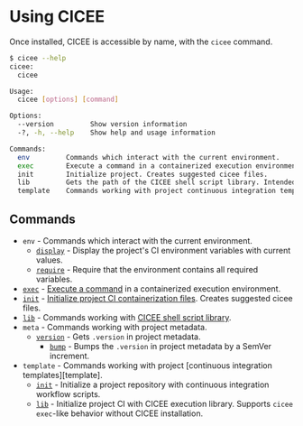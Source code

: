 # Using CICEE

Once installed, CICEE is accessible by name, with the `cicee` command.

```bash
$ cicee --help
cicee:
  cicee

Usage:
  cicee [options] [command]

Options:
  --version         Show version information
  -?, -h, --help    Show help and usage information

Commands:
  env         Commands which interact with the current environment.
  exec        Execute a command in a containerized execution environment.
  init        Initialize project. Creates suggested cicee files.
  lib         Gets the path of the CICEE shell script library. Intended to be used as the target of 'source', i.e., 'source "$(cicee lib --shell bash)"'.
  template    Commands working with project continuous integration templates.
```

## Commands

* `env` - Commands which interact with the current environment.
  * [`display`][env-display] - Display the project's CI environment variables with current values.
  * [`require`][env-require] - Require that the environment contains all required variables.
* [`exec`][execute] - [Execute a command][execute] in a containerized execution environment.
* [`init`][initialize] - [Initialize project CI containerization files][initialize]. Creates suggested cicee files.
* [`lib`][lib] - Commands working with [CICEE shell script library][lib].
* `meta` - Commands working with project metadata.
  * [`version`][meta-version] - Gets `.version` in project metadata.
    * [`bump`][meta-version-bump] - Bumps the `.version` in project metadata by a SemVer increment.
* `template` - Commands working with project [continuous integration templates][template].
  * [`init`][template-init] - Initialize a project repository with continuous integration workflow scripts.
  * [`lib`][template-lib] - Initialize project CI with CICEE execution library. Supports `cicee exec`-like behavior without CICEE installation.

[docker-compose-command]: https://docs.docker.com/compose/compose-file/compose-file-v3/#command
[docker-compose-entrypoint]: https://docs.docker.com/compose/compose-file/compose-file-v3/#entrypoint
[env-display]: ./env-display.md
[env-require]: ./env-require.md
[execute]: ./execute.md
[initialize]: ./initialize.md
[lib]: ./ci-library.md
[meta-version]: ./meta-version.md
[meta-version-bump]: ./meta-version-bump.md
[project's docker-compose file]: ../use/project-structure.md
[template-init]: ./template-init.md
[template-lib]: ./template-lib.md
